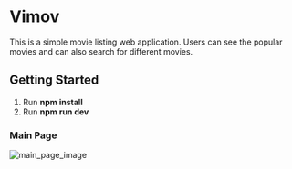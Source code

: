 # Vimov

This is a simple movie listing web application. Users can see the popular movies
and can also search for different movies.

## Getting Started

1. Run **npm install**
2. Run **npm run dev**

### Main Page

![main_page_image](https://user-images.githubusercontent.com/70814565/179461261-1c8afc56-e00b-468b-89cf-a8d0970a7313.PNG)
